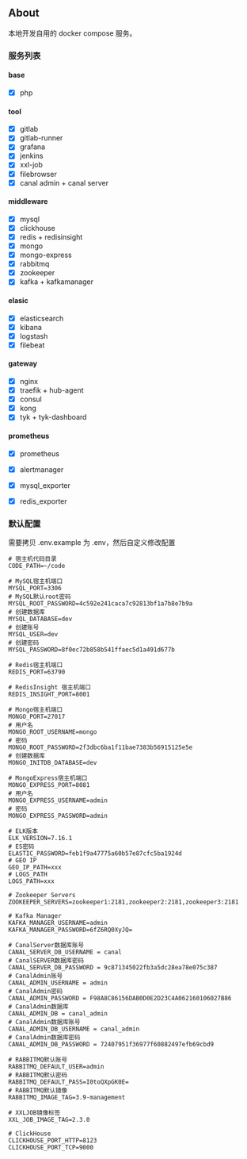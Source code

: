 About
-----

本地开发自用的 docker compose 服务。

### 服务列表

#### base

- [x] php

#### tool

- [x] gitlab
- [x] gitlab-runner
- [x] grafana
- [x] jenkins
- [x] xxl-job
- [x] filebrowser
- [x] canal admin + canal server

#### middleware

- [x] mysql
- [x] clickhouse
- [x] redis + redisinsight
- [x] mongo
- [x] mongo-express
- [x] rabbitmq
- [x] zookeeper
- [x] kafka + kafkamanager

#### elasic

- [x] elasticsearch
- [x] kibana
- [x] logstash
- [x] filebeat

#### gateway

- [x] nginx
- [x] traefik + hub-agent
- [x] consul
- [x] kong
- [x] tyk + tyk-dashboard

#### prometheus

- [x] prometheus
- [x] alertmanager
- [x] mysql_exporter
- [x] redis_exporter


### 默认配置

需要拷贝 .env.example 为 .env，然后自定义修改配置


```shell
# 宿主机代码目录
CODE_PATH=~/code

# MySQL宿主机端口
MYSQL_PORT=3306
# MySQL默认root密码
MYSQL_ROOT_PASSWORD=4c592e241caca7c92813bf1a7b8e7b9a
# 创建数据库
MYSQL_DATABASE=dev
# 创建账号
MYSQL_USER=dev
# 创建密码
MYSQL_PASSWORD=8f0ec72b858b541ffaec5d1a491d677b

# Redis宿主机端口
REDIS_PORT=63790

# RedisInsight 宿主机端口
REDIS_INSIGHT_PORT=8001

# Mongo宿主机端口
MONGO_PORT=27017
# 用户名
MONGO_ROOT_USERNAME=mongo
# 密码
MONGO_ROOT_PASSWORD=2f3dbc6ba1f11bae7383b56915125e5e
# 创建数据库
MONGO_INITDB_DATABASE=dev

# MongoExpress宿主机端口
MONGO_EXPRESS_PORT=8081
# 用户名
MONGO_EXPRESS_USERNAME=admin
# 密码
MONGO_EXPRESS_PASSWORD=admin

# ELK版本
ELK_VERSION=7.16.1
# ES密码
ELASTIC_PASSWORD=feb1f9a47775a60b57e87cfc5ba1924d
# GEO IP
GEO_IP_PATH=xxx
# LOGS_PATH
LOGS_PATH=xxx

# Zookeeper Servers
ZOOKEEPER_SERVERS=zookeeper1:2181,zookeeper2:2181,zookeeper3:2181

# Kafka Manager
KAFKA_MANAGER_USERNAME=admin
KAFKA_MANAGER_PASSWORD=6fZ6RQ0XyJQ=

# CanalServer数据库账号
CANAL_SERVER_DB_USERNAME = canal
# CanalSERVER数据库密码
CANAL_SERVER_DB_PASSWORD = 9c871345022fb3a5dc28ea78e075c387
# CanalAdmin账号
CANAL_ADMIN_USERNAME = admin
# CanalAdmin密码
CANAL_ADMIN_PASSWORD = F98A8C86156DAB0D0E2D23C4A062160106027B86
# CanalAdmin数据库
CANAL_ADMIN_DB = canal_admin
# CanalAdmin数据库账号
CANAL_ADMIN_DB_USERNAME = canal_admin
# CanalAdmin数据库密码
CANAL_ADMIN_DB_PASSWORD = 72407951f36977f60882497efb69cbd9

# RABBITMQ默认账号
RABBITMQ_DEFAULT_USER=admin
# RABBITMQ默认密码
RABBITMQ_DEFAULT_PASS=I0toQXpGK0E=
# RABBITMQ默认镜像
RABBITMQ_IMAGE_TAG=3.9-management

# XXLJOB镜像标签
XXL_JOB_IMAGE_TAG=2.3.0

# ClickHouse
CLICKHOUSE_PORT_HTTP=8123
CLICKHOUSE_PORT_TCP=9000
```